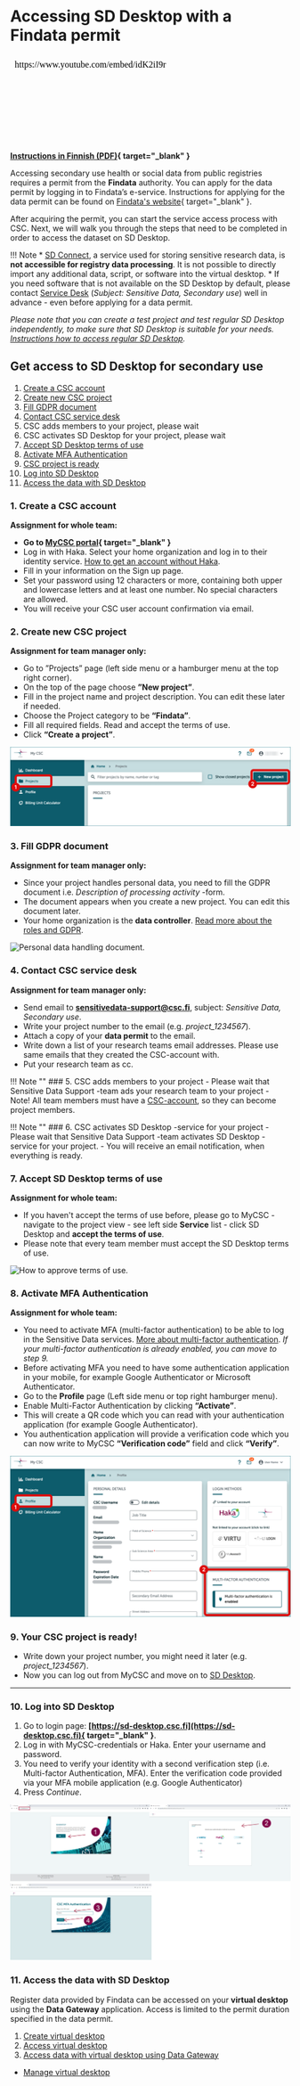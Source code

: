 # Accessing SD Desktop with a Findata permit

<iframe width="280" height="155" srcdoc="https://www.youtube.com/embed/idK2iI9rTQw" title="SD Desktop toisiokäyttötarkoitukseen — käsittelyluvan myöntäjänä Findata" frameborder="0" allow="accelerometer; autoplay; clipboard-write; encrypted-media; gyroscope; picture-in-picture; web-share" referrerpolicy="strict-origin-when-cross-origin" allowfullscreen></iframe>

**[Instructions in Finnish (PDF)](https://a3s.fi/docs-files/sensitive-data/PDF_instructions/SD_toisiolaki_Findata.pdf){ target="_blank" }**

Accessing secondary use health or social data from public registries requires a permit from the **Findata** authority. You can apply for the data permit by logging in to Findata’s e-service. Instructions for applying for the data permit can be found on [Findata's website](https://findata.fi/en/permits/){ target="_blank" }.

After acquiring the permit, you can start the service access process with CSC. Next, we will walk you through the steps that need to be completed in order to access the dataset on SD Desktop.

!!! Note
    * [SD Connect](sd_connect.md), a service used for storing sensitive research data, is **not accessible for registry data processing**. It is not possible to directly import any additional data, script, or software into the virtual desktop. 
    * If you need software that is not available on the SD Desktop by default, please contact [Service Desk](../../support/contact.md) (*Subject: Sensitive Data, Secondary use*) well in advance - even before applying for a data permit.

*Please note that you can create a test project and test regular SD Desktop independently, to make sure that SD Desktop is suitable for your needs. [Instructions how to access regular SD Desktop](sd-use-case-new-user-project-manager.md).*

## Get access to SD Desktop for secondary use

1. [Create a CSC account](#1-create-a-csc-account)
2. [Create new CSC project](#2-create-new-csc-project)
3. [Fill GDPR document](#3-fill-gdpr-document)
4. [Contact CSC service desk](#4-contact-csc-service-desk)
5. CSC adds members to your project, please wait
6. CSC activates SD Desktop for your project, please wait
7. [Accept SD Desktop terms of use](#7-accept-sd-desktop-terms-of-use)
8. [Activate MFA Authentication](#8-activate-mfa-authentication)
9. [CSC project is ready](#9-your-csc-project-is-ready)
10. [Log into SD Desktop](#10-log-into-sd-desktop)
11. [Access the data with SD Desktop](#11-access-the-data-with-sd-desktop)

### 1. Create a CSC account
**Assignment for whole team:**

- **Go to [MyCSC portal](https://my.csc.fi){ target="_blank" }**
- Log in with Haka. Select your home organization and log in to their identity service. [How to get an account without Haka](../../accounts/how-to-create-new-user-account.md#getting-an-account-without-haka-or-virtu). 
- Fill in your information on the Sign up page.
- Set your password using 12 characters or more, containing both upper and lowercase letters and at least one number. No special characters are allowed.
 - You will receive your CSC user account confirmation via email.

### 2. Create new CSC project
**Assignment for team manager only:**

- Go to ”Projects” page (left side menu or a hamburger menu at the top right corner).
- On the top of the page choose **”New project”**.
- Fill in the project name and project description. You can edit these later if needed.
- Choose the Project category to be **“Findata”**.
- Fill all required fields. Read and accept the terms of use.
- Click **“Create a project”**.

![Click create a project.](./images/MyCSC/MyCSC_NewProject.png)


### 3. Fill GDPR document
**Assignment for team manager only:**

- Since your project handles personal data, you need to fill the GDPR document i.e. *Description of processing activity* -form.
- The document appears when you create a new project. You can edit this document later.
- Your home organization is the **data controller**. [Read more about the roles and GDPR](../../support/faq/sensitive-data-legal.md#what-are-the-roles-of-csc-and-its-service-users-under-gdpr).

![Personal data handling document.](https://a3s.fi/docs-files/sensitive-data/MyCSC/MyCSC_GDPR.png)

### 4. Contact CSC service desk
**Assignment for team manager only:**

- Send email to **sensitivedata-support@csc.fi**, subject: *Sensitive Data, Secondary use*.
- Write your project number to the email (e.g. *project_1234567*).
- Attach a copy of your **data permit** to the email.
- Write down a list of your research teams email addresses. Please use same emails that they created the CSC-account with.
- Put your research team as cc.

!!! Note ""
    ### 5. CSC adds members to your project
    - Please wait that Sensitive Data Support -team ads your research team to your project
    - Note! All team members must have a [CSC-account](#1-create-a-csc-account), so they can become project members.

!!! Note ""
    ### 6. CSC activates SD Desktop -service for your project
    - Please wait that Sensitive Data Support -team activates SD Desktop -service for your project.
    - You will receive an email notification, when everything is ready.

### 7. Accept SD Desktop terms of use
**Assignment for whole team:**

- If you haven't accept the terms of use before, please go to MyCSC - navigate to the project view - see left side **Service** list - click SD Desktop and **accept the terms of use**.
- Please note that every team member must accept the SD Desktop terms of use.

![How to approve terms of use.](https://a3s.fi/docs-files/sensitive-data/MyCSC/MyCSC_TermsOfUse.png)

### 8. Activate MFA Authentication
**Assignment for whole team:**

- You need to activate MFA (multi-factor authentication) to be able to log in the Sensitive Data services. [More about multi-factor authentication](../../accounts/mfa.md). *If your multi-factor authentication is already enabled, you can move to step 9.*
- Before activating MFA you need to have some authentication application in your mobile, for example Google Authenticator or Microsoft Authenticator.
- Go to the **Profile** page (Left side menu or top right hamburger menu).
- Enable Multi-Factor Authentication by clicking **“Activate”**.
- This will create a QR code which you can read with your authentication application (for example Google Authenticator).
- You authentication application will provide a verification code which you can now write to MyCSC **“Verification code”** field and click **“Verify”**.

![Multi-Factor Authentication.](./images/MyCSC/MyCSC_MFA.png)

### 9. Your CSC project is ready!
- Write down your project number, you might need it later (e.g. *project_1234567*).
- Now you can log out from MyCSC and move on to [SD Desktop](#10-log-into-sd-desktop).
___

### 10. Log into SD Desktop
1. Go to login page: **[https://sd-desktop.csc.fi](https://sd-desktop.csc.fi){ target="_blank" }**.
2. Log in with MyCSC-credentials or Haka. Enter your username and password.
3. You need to verify your identity with a second verification step (i.e. Multi-factor Authentication, MFA). Enter the verification code provided via your MFA mobile application (e.g. Google Authenticator)
4. Press *Continue*.

[![Authentication](images/desktop/desktop_login-mfa1.png)](images/desktop/desktop_login-mfa1.png)

### 11. Access the data with SD Desktop
Register data provided by Findata can be accessed on your **virtual desktop** using the **Data Gateway** application. Access is limited to the permit duration specified in the data permit.

1. [Create virtual desktop](sd-desktop-secondary-create.md)
2. [Access virtual desktop](sd-desktop-secondary-access.md)
3. [Access data with virtual desktop using Data Gateway](sd-desktop-secondary-access.md#accessing-data-using-data-gateway)
* [Manage virtual desktop](sd-desktop-secondary-manage.md)

